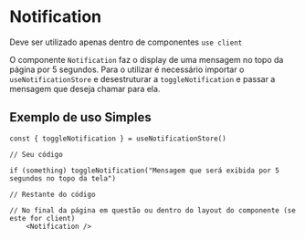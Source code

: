 # Notification

Deve ser utilizado apenas dentro de componentes `use client`

O componente `Notification` faz o display de uma mensagem no topo da página por 5 segundos.
Para o utilizar é necessário importar o `useNotificationStore` e desestruturar a `toggleNotification` e passar a mensagem que deseja chamar para ela.

## Exemplo de uso Simples

```tsx
const { toggleNotification } = useNotificationStore()

// Seu código

if (something) toggleNotification("Mensagem que será exibida por 5 segundos no topo da tela")

// Restante do código

// No final da página em questão ou dentro do layout do componente (se este for client)
    <Notification />

```
